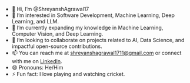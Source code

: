 - 👋 Hi, I’m @ShreyanshAgrawal17
- 👀 I’m interested in Software Development, Machine Learning, Deep Learning, and LLM.
- 🌱 I’m currently expanding my knowledge in Machine Learning, Computer Vision, and Deep Learning.
- 💞️ I’m looking to collaborate on projects related to AI, Data Science, and impactful open-source contributions.
- 📫 You can reach me at shreyanshagrawal1711@gmail.com or connect with me on [LinkedIn](https://www.linkedin.com/in/shreyansh-agrawal-991b98256/).
- 😄 Pronouns: He/Him
- ⚡ Fun fact:  I love playing and watching cricket.

<!---
ShreyanshAgrawal17/ShreyanshAgrawal17 is a ✨ special ✨ repository because its `README.md` (this file) appears on your GitHub profile.
You can click the Preview link to take a look at your changes.
--->
